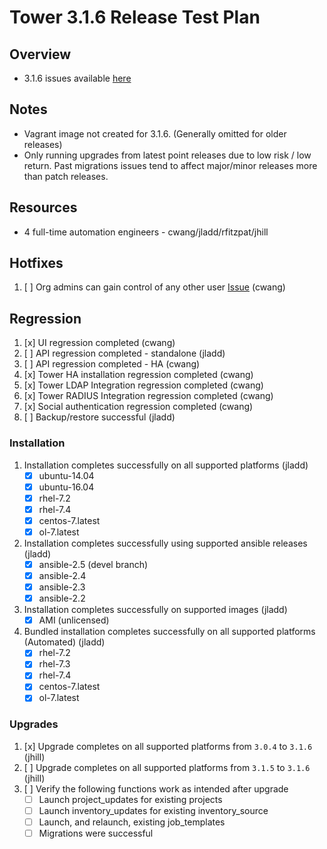 # Tower 3.1.6 Release Test Plan

## Overview

* 3.1.6 issues available [here](https://github.com/ansible/tower/issues?q=is%3Aopen+is%3Aissue+milestone%3Arelease_3.1.6)

## Notes

* Vagrant image not created for 3.1.6. (Generally omitted for older releases)
* Only running upgrades from latest point releases due to low risk / low return. Past migrations issues tend to affect major/minor releases more than patch releases.

## Resources
* 4 full-time automation engineers - cwang/jladd/rfitzpat/jhill

## Hotfixes 

1. [ ] Org admins can gain control of any other user [Issue](https://github.com/ansible/tower/issues/1237) (cwang)

## Regression
1. [x] UI regression completed (cwang)
1. [ ] API regression completed - standalone (jladd)
1. [ ] API regression completed - HA (cwang)
1. [x] Tower HA installation regression completed (cwang)
1. [x] Tower LDAP Integration regression completed (cwang)
1. [x] Tower RADIUS Integration regression completed (cwang)
1. [x] Social authentication regression completed (cwang)
1. [ ] Backup/restore successful (jladd)

### Installation
1. Installation completes successfully on all supported platforms (jladd)
    * [x] ubuntu-14.04
    * [x] ubuntu-16.04
    * [x] rhel-7.2
    * [x] rhel-7.4
    * [x] centos-7.latest
    * [x] ol-7.latest
1. Installation completes successfully using supported ansible releases (jladd)
    * [x] ansible-2.5 (devel branch)
    * [x] ansible-2.4
    * [x] ansible-2.3
    * [x] ansible-2.2
1. Installation completes successfully on supported images (jladd)
    * [x] AMI (unlicensed)
1. Bundled installation completes successfully on all supported platforms (Automated)  (jladd)
    * [x] rhel-7.2
    * [x] rhel-7.3
    * [x] rhel-7.4
    * [x] centos-7.latest
    * [x] ol-7.latest

### Upgrades
1. [x] Upgrade completes on all supported platforms from `3.0.4` to `3.1.6` (jhill)
1. [ ] Upgrade completes on all supported platforms from `3.1.5` to `3.1.6` (jhill)
1. [ ] Verify the following functions work as intended after upgrade
    * [ ] Launch project_updates for existing projects
    * [ ] Launch inventory_updates for existing inventory_source
    * [ ] Launch, and relaunch, existing job_templates
    * [ ] Migrations were successful
